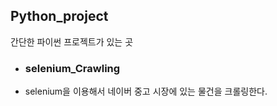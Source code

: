 ﻿## Python_project
간단한 파이썬 프로젝트가 있는 곳
*  ### selenium_Crawling
  *  selenium을 이용해서 네이버 중고 시장에 있는 물건을 크롤링한다.
